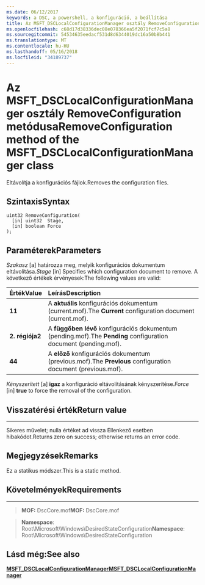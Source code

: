 ```yaml
---
ms.date: 06/12/2017
keywords: a DSC, a powershell, a konfiguráció, a beállítása
title: Az MSFT_DSCLocalConfigurationManager osztály RemoveConfiguration metódusa
ms.openlocfilehash: c68d17d38336dec08e078366ea5f2071fcf7c5a8
ms.sourcegitcommit: 54534635eedacf531d8d6344019dc16a50b8b441
ms.translationtype: MT
ms.contentlocale: hu-HU
ms.lasthandoff: 05/16/2018
ms.locfileid: "34189737"
---
```

# <a name="removeconfiguration-method-of-the-msftdsclocalconfigurationmanager-class"></a><span data-ttu-id="2d8ec-103">Az MSFT_DSCLocalConfigurationManager osztály RemoveConfiguration metódusa</span><span class="sxs-lookup"><span data-stu-id="2d8ec-103">RemoveConfiguration method of the MSFT_DSCLocalConfigurationManager class</span></span>

<span data-ttu-id="2d8ec-104">Eltávolítja a konfigurációs fájlok.</span><span class="sxs-lookup"><span data-stu-id="2d8ec-104">Removes the configuration files.</span></span>

<a name="syntax"></a><span data-ttu-id="2d8ec-105">Szintaxis</span><span class="sxs-lookup"><span data-stu-id="2d8ec-105">Syntax</span></span>
------

```mof
uint32 RemoveConfiguration(
  [in] uint32  Stage,
  [in] boolean Force
);
```

<a name="parameters"></a><span data-ttu-id="2d8ec-106">Paraméterek</span><span class="sxs-lookup"><span data-stu-id="2d8ec-106">Parameters</span></span>
----------

<span data-ttu-id="2d8ec-107">*Szakasz* \[a\] határozza meg, melyik konfigurációs dokumentum eltávolítása.</span><span class="sxs-lookup"><span data-stu-id="2d8ec-107">*Stage* \[in\] Specifies which configuration document to remove.</span></span> <span data-ttu-id="2d8ec-108">A következő értékek érvényesek:</span><span class="sxs-lookup"><span data-stu-id="2d8ec-108">The following values are valid:</span></span>

|<span data-ttu-id="2d8ec-109">Érték</span><span class="sxs-lookup"><span data-stu-id="2d8ec-109">Value</span></span> |<span data-ttu-id="2d8ec-110">Leírás</span><span class="sxs-lookup"><span data-stu-id="2d8ec-110">Description</span></span> |
|:--- |:---|
|<span data-ttu-id="2d8ec-111">**1**</span><span class="sxs-lookup"><span data-stu-id="2d8ec-111">**1**</span></span> | <span data-ttu-id="2d8ec-112">A **aktuális** konfigurációs dokumentum (current.mof).</span><span class="sxs-lookup"><span data-stu-id="2d8ec-112">The **Current** configuration document (current.mof).</span></span> |
|<span data-ttu-id="2d8ec-113">**2. régiója**</span><span class="sxs-lookup"><span data-stu-id="2d8ec-113">**2**</span></span> | <span data-ttu-id="2d8ec-114">A **függőben lévő** konfigurációs dokumentum (pending.mof).</span><span class="sxs-lookup"><span data-stu-id="2d8ec-114">The **Pending** configuration document (pending.mof).</span></span>  |
|<span data-ttu-id="2d8ec-115">**4**</span><span class="sxs-lookup"><span data-stu-id="2d8ec-115">**4**</span></span> | <span data-ttu-id="2d8ec-116">A **előző** konfigurációs dokumentum (previous.mof).</span><span class="sxs-lookup"><span data-stu-id="2d8ec-116">The **Previous** configuration document (previous.mof).</span></span> |

<span data-ttu-id="2d8ec-117">*Kényszerített* \[a\] **igaz** a konfiguráció eltávolításának kényszerítése.</span><span class="sxs-lookup"><span data-stu-id="2d8ec-117">*Force* \[in\] **true** to force the removal of the configuration.</span></span>

## <a name="return-value"></a><span data-ttu-id="2d8ec-118">Visszatérési érték</span><span class="sxs-lookup"><span data-stu-id="2d8ec-118">Return value</span></span>
------------

<span data-ttu-id="2d8ec-119">Sikeres művelet; nulla értéket ad vissza Ellenkező esetben hibakódot.</span><span class="sxs-lookup"><span data-stu-id="2d8ec-119">Returns zero on success; otherwise returns an error code.</span></span>

## <a name="remarks"></a><span data-ttu-id="2d8ec-120">Megjegyzések</span><span class="sxs-lookup"><span data-stu-id="2d8ec-120">Remarks</span></span>

<span data-ttu-id="2d8ec-121">Ez a statikus módszer.</span><span class="sxs-lookup"><span data-stu-id="2d8ec-121">This is a static method.</span></span>

## <a name="requirements"></a><span data-ttu-id="2d8ec-122">Követelmények</span><span class="sxs-lookup"><span data-stu-id="2d8ec-122">Requirements</span></span>
------------
><span data-ttu-id="2d8ec-123">**MOF:** DscCore.mof</span><span class="sxs-lookup"><span data-stu-id="2d8ec-123">**MOF:** DscCore.mof</span></span>

><span data-ttu-id="2d8ec-124">**Namespace**: Root\Microsoft\Windows\DesiredStateConfiguration</span><span class="sxs-lookup"><span data-stu-id="2d8ec-124">**Namespace**: Root\Microsoft\Windows\DesiredStateConfiguration</span></span>


## <a name="see-also"></a><span data-ttu-id="2d8ec-125">Lásd még:</span><span class="sxs-lookup"><span data-stu-id="2d8ec-125">See also</span></span>


[<span data-ttu-id="2d8ec-126">**MSFT_DSCLocalConfigurationManager**</span><span class="sxs-lookup"><span data-stu-id="2d8ec-126">**MSFT_DSCLocalConfigurationManager**</span></span>](msft-dsclocalconfigurationmanager.md)